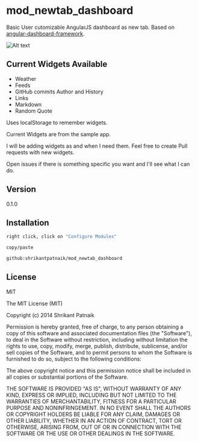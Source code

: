 mod_newtab_dashboard
====================

Basic User cutomizable AngularJS dashboard as new tab. Based on [angular-dashboard-framework](https://github.com/sdorra/angular-dashboard-framework).

![Alt text](http://i.imgur.com/bWDbdM8.png)

Current Widgets Available
-------------------------
* Weather
* Feeds
* GitHub commits Author and History
* Links
* Markdown
* Random Quote

Uses localStorage to remember widgets.

Current Widgets are from the sample app.

I will be adding widgets as and when I need them. Feel free to create Pull requests with new widgets.

Open issues if there is something specific you want and I'll see what I can do.

Version
----

0.1.0



Installation
--------------

```sh
right click, click on "Configure Modules"

copy/paste

github:shrikantpatnaik/mod_newtab_dashboard
```


License
----

MIT

The MIT License (MIT)

Copyright (c) 2014 Shrikant Patnaik

Permission is hereby granted, free of charge, to any person obtaining a copy
of this software and associated documentation files (the "Software"), to deal
in the Software without restriction, including without limitation the rights
to use, copy, modify, merge, publish, distribute, sublicense, and/or sell
copies of the Software, and to permit persons to whom the Software is
furnished to do so, subject to the following conditions:

The above copyright notice and this permission notice shall be included in all
copies or substantial portions of the Software.

THE SOFTWARE IS PROVIDED "AS IS", WITHOUT WARRANTY OF ANY KIND, EXPRESS OR
IMPLIED, INCLUDING BUT NOT LIMITED TO THE WARRANTIES OF MERCHANTABILITY,
FITNESS FOR A PARTICULAR PURPOSE AND NONINFRINGEMENT. IN NO EVENT SHALL THE
AUTHORS OR COPYRIGHT HOLDERS BE LIABLE FOR ANY CLAIM, DAMAGES OR OTHER
LIABILITY, WHETHER IN AN ACTION OF CONTRACT, TORT OR OTHERWISE, ARISING FROM,
OUT OF OR IN CONNECTION WITH THE SOFTWARE OR THE USE OR OTHER DEALINGS IN THE
SOFTWARE.

